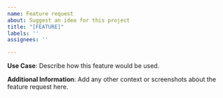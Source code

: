 ```yaml
---
name: Feature request
about: Suggest an idea for this project
title: "[FEATURE]"
labels: ''
assignees: ''

---
```


**Use Case**:
Describe how this feature would be used.

**Additional Information**:
Add any other context or screenshots about the feature request here.
